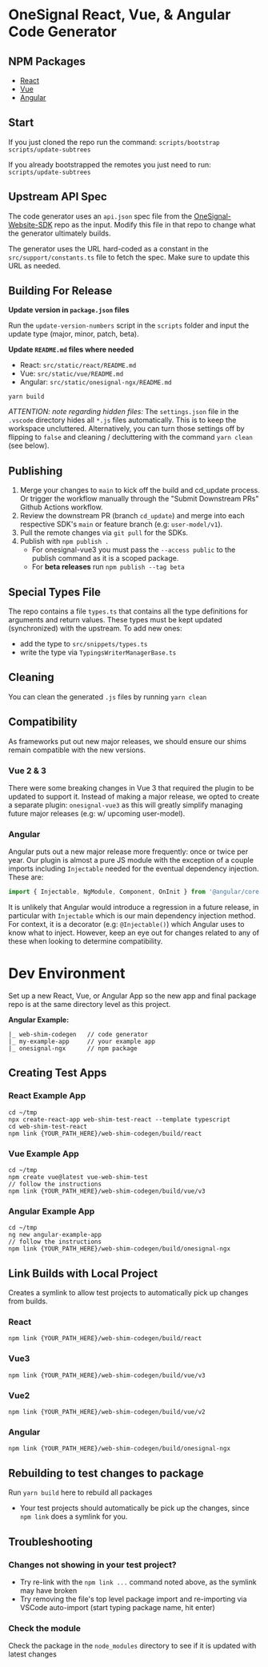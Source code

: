 # OneSignal React, Vue, & Angular Code Generator

## NPM Packages
* [React](https://github.com/OneSignal/react-onesignal)
* [Vue](https://github.com/OneSignal/onesignal-vue)
* [Angular](https://github.com/OneSignal/onesignal-ngx)

## Start
If you just cloned the repo run the command:
`scripts/bootstrap`
`scripts/update-subtrees`

If you already bootstrapped the remotes you just need to run:
`scripts/update-subtrees`

## Upstream API Spec
The code generator uses an `api.json` spec file from the [OneSignal-Website-SDK](https://github.com/OneSignal/OneSignal-Website-SDK) repo as the input. Modify this file in that repo to change what the generator ultimately builds.

The generator uses the URL hard-coded as a constant in the `src/support/constants.ts` file to fetch the spec. Make sure to update this URL as needed.

## Building For Release

**Update version in `package.json` files**

Run the `update-version-numbers` script in the `scripts` folder and input the update type (major, minor, patch, beta).

**Update `README.md` files where needed**
* React: `src/static/react/README.md`
* Vue: `src/static/vue/README.md`
* Angular: `src/static/onesignal-ngx/README.md`

```
yarn build
```

*ATTENTION: note regarding hidden files:*
The `settings.json` file in the `.vscode` directory hides all `*.js` files automatically. This is to keep the workspace uncluttered. Alternatively, you can turn those settings off by flipping to `false` and cleaning / decluttering with the command `yarn clean` (see below).

## Publishing
1. Merge your changes to `main` to kick off the build and cd_update process. Or trigger the workflow manually through the "Submit Downstream PRs" Github Actions workflow.
2. Review the downstream PR (branch `cd_update`) and merge into each respective SDK's `main` or feature branch (e.g: `user-model/v1`).
3. Pull the remote changes via `git pull` for the SDKs.
4. Publish with `npm publish .`
   * For onesignal-vue3 you must pass the `--access public` to the publish command as it is a scoped package.
   * For **beta releases** run `npm publish --tag beta`

## Special Types File
The repo contains a file `types.ts` that contains all the type definitions for arguments and return values. These types must be kept updated (synchronized) with the upstream. To add new ones:
- add the type to `src/snippets/types.ts`
- write the type via `TypingsWriterManagerBase.ts`

## Cleaning
You can clean the generated `.js` files by running `yarn clean`

## Compatibility
As frameworks put out new major releases, we should ensure our shims remain compatible with the new versions.

### Vue 2 & 3
There were some breaking changes in Vue 3 that required the plugin to be updated to support it. Instead of making a major release, we opted to create a separate plugin: `onesignal-vue3` as this will greatly simplify managing future major releases (e.g: w/ upcoming user-model).

### Angular
Angular puts out a new major release more frequently: once or twice per year. Our plugin is almost a pure JS module with the exception of a couple imports including `Injectable` needed for the eventual dependency injection. These are:

```js
import { Injectable, NgModule, Component, OnInit } from '@angular/core';
```

It is unlikely that Angular would introduce a regression in a future release, in particular with `Injectable` which is our main dependency injection method. For context, it is a decorator (e.g: `@Injectable()`) which Angular uses to know what to inject. However, keep an eye out for changes related to any of these when looking to determine compatibility.

# Dev Environment
Set up a new React, Vue, or Angular App so the new app and final package repo is at the same directory level as this project.

**Angular Example:**
```
|_ web-shim-codegen   // code generator
|_ my-example-app     // your example app
|_ onesignal-ngx      // npm package
```

## Creating Test Apps
### React Example App
```
cd ~/tmp
npx create-react-app web-shim-test-react --template typescript
cd web-shim-test-react
npm link {YOUR_PATH_HERE}/web-shim-codegen/build/react
```

### Vue Example App
```
cd ~/tmp
npm create vue@latest vue-web-shim-test
// follow the instructions
npm link {YOUR_PATH_HERE}/web-shim-codegen/build/vue/v3
```

### Angular Example App
```
cd ~/tmp
ng new angular-example-app
// follow the instructions
npm link {YOUR_PATH_HERE}/web-shim-codegen/build/onesignal-ngx
```

## Link Builds with Local Project
Creates a symlink to allow test projects to automatically pick up changes from builds.
### React
`npm link {YOUR_PATH_HERE}/web-shim-codegen/build/react`
### Vue3
`npm link {YOUR_PATH_HERE}/web-shim-codegen/build/vue/v3`
### Vue2
`npm link {YOUR_PATH_HERE}/web-shim-codegen/build/vue/v2`
### Angular
`npm link {YOUR_PATH_HERE}/web-shim-codegen/build/onesignal-ngx`

## Rebuilding to test changes to package
Run `yarn build` here to rebuild all packages
* Your test projects should automatically be pick up the changes, since `npm link` does a symlink for you.

## Troubleshooting
### Changes not showing in your test project?
* Try re-link with the `npm link ...` command noted above, as the symlink may have broken
* Try removing the file's top level package import and re-importing via VSCode auto-import (start typing package name, hit enter)

### Check the module
Check the package in the `node_modules` directory to see if it is updated with latest changes
